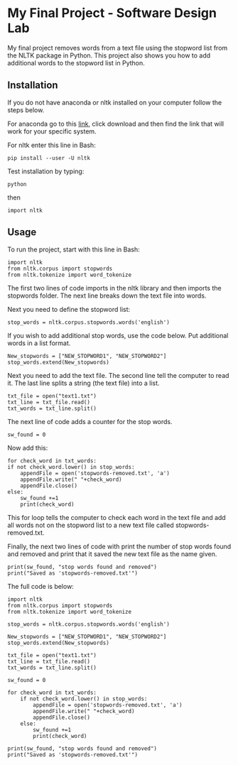# My Final Project - Software Design Lab
My final project removes words from a text file using the stopword list from the NLTK package in Python. This project also shows you how to add additional words to the stopword list in Python. 

## Installation
If you do not have anaconda or nltk installed on your computer follow the steps below.

For anaconda go to this [link](https://www.anaconda.com/products/individual), click download and then find the link that will work for your specific system. 

For nltk enter this line in Bash:

    pip install --user -U nltk

Test installation by typing:
    
    python

then
    
    import nltk

## Usage
To run the project, start with this line in Bash:

    import nltk 
    from nltk.corpus import stopwords
    from nltk.tokenize import word_tokenize

The first two lines of code imports in the nltk library and then imports the stopwords folder. The next line breaks down the text file into words.

Next you need to define the stopword list:

    stop_words = nltk.corpus.stopwords.words('english')

If you wish to add additional stop words, use the code below. Put additional words in a list format.

    New_stopwords = ["NEW_STOPWORD1", "NEW_STOPWORD2"]
    stop_words.extend(New_stopwords)

Next you need to add the text file. The second line tell the computer to read it. The last line splits a string (the text file) into a list.

    txt_file = open("text1.txt")
    txt_line = txt_file.read()
    txt_words = txt_line.split()
    
The next line of code adds a counter for the stop words.

    sw_found = 0 

Now add this:

    for check_word in txt_words:
    if not check_word.lower() in stop_words:
        appendFile = open('stopwords-removed.txt', 'a')
        appendFile.write(" "+check_word)
        appendFile.close()
    else:
        sw_found +=1
        print(check_word)

This for loop tells the computer to check each word in the text file and add all words not on the stopword list to a new text file called stopwords-removed.txt. 

Finally, the next two lines of code with print the number of stop words found and removed and print that it saved the new text file as the name given.

    print(sw_found, "stop words found and removed")
    print("Saved as 'stopwords-removed.txt'")


The full code is below:

    import nltk 
    from nltk.corpus import stopwords
    from nltk.tokenize import word_tokenize

    stop_words = nltk.corpus.stopwords.words('english')

    New_stopwords = ["NEW_STOPWORD1", "NEW_STOPWORD2"]
    stop_words.extend(New_stopwords)

    txt_file = open("text1.txt")
    txt_line = txt_file.read()
    txt_words = txt_line.split()

    sw_found = 0 

    for check_word in txt_words:
        if not check_word.lower() in stop_words:
            appendFile = open('stopwords-removed.txt', 'a')
            appendFile.write(" "+check_word)
            appendFile.close()
        else:
            sw_found +=1
            print(check_word)
    
    print(sw_found, "stop words found and removed")
    print("Saved as 'stopwords-removed.txt'")